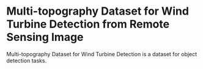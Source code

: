# Multi-topography Dataset for Wind Turbine Detection from Remote Sensing Image

Multi-topography Dataset for Wind Turbine Detection is a dataset for object detection tasks.